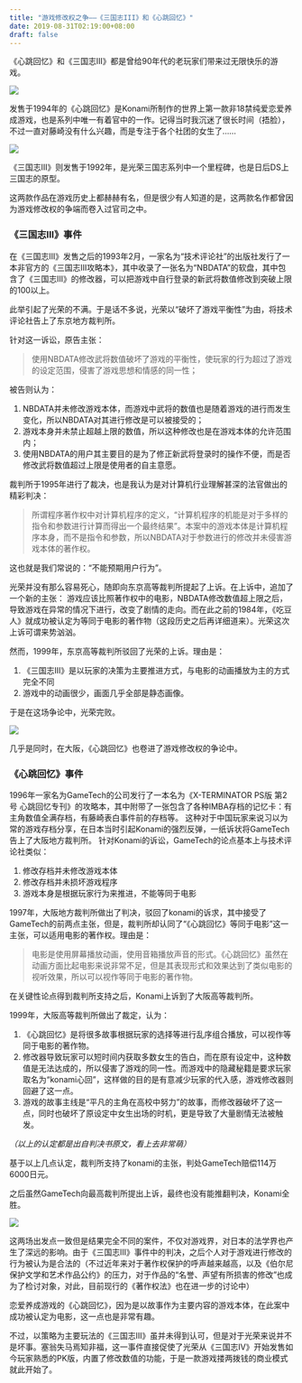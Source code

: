 ```yaml
---
title: "游戏修改权之争——《三国志III》和《心跳回忆》"
date: 2019-08-31T02:19:00+08:00
draft: false
---
```


《心跳回忆》和《三国志III》都是曾给90年代的老玩家们带来过无限快乐的游戏。

![](/images/post/20190831_1_1.jpg)


发售于1994年的《心跳回忆》是Konami所制作的世界上第一款非18禁纯爱恋爱养成游戏，也是系列中唯一有着官中的一作。记得当时我沉迷了很长时间（捂脸），不过一直对藤崎没有什么兴趣，而是专注于各个社团的女生了……

![](/images/post/20190831_1_2.jpg)


《三国志III》则发售于1992年，是光荣三国志系列中一个里程碑，也是日后DS上三国志的原型。


这两款作品在游戏历史上都赫赫有名，但是很少有人知道的是，这两款名作都曾因为游戏修改权的争端而卷入过官司之中。


### 《三国志III》事件  

在《三国志III》发售之后的1993年2月，一家名为“技术评论社”的出版社发行了一本非官方的《三国志III攻略本》，其中收录了一张名为“NBDATA”的软盘，其中包含了《三国志III》的修改器，可以把游戏中自行登录的新武将数值修改到突破上限的100以上。

此举引起了光荣的不满。于是话不多说，光荣以“破坏了游戏平衡性”为由，将技术评论社告上了东京地方裁判所。

针对这一诉讼，原告主张：
>使用NBDATA修改武将数值破坏了游戏的平衡性，使玩家的行为超过了游戏的设定范围，侵害了游戏思想和情感的同一性；

被告则认为：  
1. NBDATA并未修改游戏本体，而游戏中武将的数值也是随着游戏的进行而发生变化，所以NBDATA对其进行修改是可以被接受的；  
2. 游戏本身并未禁止超越上限的数值，所以这种修改也是在游戏本体的允许范围内；  
3. 使用NBDATA的用户其主要目的是为了修正新武将登录时的操作不便，而是否修改武将数值超过上限是使用者的自主意愿。  

裁判所于1995年进行了裁决，也是我认为是对计算机行业理解甚深的法官做出的精彩判决：

>所谓程序著作权中对计算机程序的定义，“计算机程序的机能是对于多样的指令和参数进行计算而得出一个最终结果”。本案中的游戏本体是计算机程序本身，而不是指令和参数，所以NBDATA对于参数进行的修改并未侵害游戏本体的著作权。

这也就是我们常说的：“不能预期用户行为”。

光荣并没有那么容易死心，随即向东京高等裁判所提起了上诉。在上诉中，追加了一个新的主张：
游戏应该比照著作权中的电影，NBDATA修改数值超上限之后，导致游戏在异常的情况下进行，改变了剧情的走向。而在此之前的1984年，《吃豆人》就成功被认定为等同于电影的著作物（这段历史之后再详细道来）。光荣这次上诉可谓来势汹汹。

然而，1999年，东京高等裁判所驳回了光荣的上诉。理由是：  

 1. 《三国志III》是以玩家的决策为主要推进方式，与电影的动画播放为主的方式完全不同  
 2. 游戏中的动画很少，画面几乎全部是静态画像。  

于是在这场争论中，光荣完败。

![](/images/post/20190831_1_3.jpg)

几乎是同时，在大阪，《心跳回忆》也卷进了游戏修改权的争论中。

### 《心跳回忆》事件

1996年一家名为GameTech的公司发行了一本名为《X-TERMINATOR PS版 第2号 心跳回忆专刊》的攻略本，其中附带了一张包含了各种IMBA存档的记忆卡：有主角数值全满存档，有藤崎表白事件前的存档等。
这种对于中国玩家来说习以为常的游戏存档分享，在日本当时引起Konami的强烈反弹，一纸诉状将GameTech告上了大阪地方裁判所。
针对Konami的诉讼，GameTech的论点基本上与技术评论社类似：  

1. 修改存档并未修改游戏本体  
2. 修改存档并未损坏游戏程序  
3. 游戏本身是根据玩家行为来推进，不能等同于电影  

1997年，大阪地方裁判所做出了判决，驳回了konami的诉求，其中接受了GameTech的前两点主张，但是，裁判所却认同了“《心跳回忆》等同于电影”这一主张，可以适用电影的著作权。理由是：

>电影是使用屏幕播放动画，使用音箱播放声音的形式。《心跳回忆》虽然在动画方面比起电影来说非常不足，但是其表现形式和效果达到了类似电影的视听效果，所以可以视作等同于电影的著作物。

在关键性论点得到裁判所支持之后，Konami上诉到了大阪高等裁判所。

1999年，大阪高等裁判所做出了裁定，认为：  
1. 《心跳回忆》是将很多故事根据玩家的选择等进行乱序组合播放，可以视作等同于电影的著作物。
2. 修改器导致玩家可以短时间内获取多数女生的告白，而在原有设定中，这种数值是无法达成的，所以侵害了游戏的同一性。而游戏中的隐藏秘籍是要求玩家取名为“konami心回”，这样做的目的是有意减少玩家的代入感，游戏修改器则回避了这一点。
3. 游戏的故事主线是“平凡的主角在高校中努力”的故事，而修改器破坏了这一点，同时也破坏了原设定中女生出场的时机，更是导致了大量剧情无法被触发。

*（以上的认定都是出自判决书原文，看上去非常萌）*

基于以上几点认定，裁判所支持了konami的主张，判处GameTech赔偿114万6000日元。

之后虽然GameTech向最高裁判所提出上诉，最终也没有能推翻判决，Konami全胜。

![](/images/post/20190831_1_4.jpg)

这两场出发点一致但是结果完全不同的案件，不仅对游戏界，对日本的法学界也产生了深远的影响。由于《三国志III》事件中的判决，之后个人对于游戏进行修改的行为被认为是合法的（不过近年来对于著作权保护的呼声越来越高，以及《伯尔尼保护文学和艺术作品公约》的压力，对于作品的“名誉、声望有所损害的修改”也成为了检讨对象，对此，目前现行的《著作权法》也在进一步的讨论中）  

恋爱养成游戏的《心跳回忆》，因为是以故事作为主要内容的游戏本体，在此案中成功被认定为电影，这一点也是非常有趣。  

不过，以策略为主要玩法的《三国志III》虽并未得到认可，但是对于光荣来说并不是坏事。塞翁失马焉知非福，这一事件直接促使了光荣从《三国志IV》开始发售如今玩家熟悉的PK版，内置了修改数值的功能，于是一款游戏搂两拨钱的商业模式就此开始了。